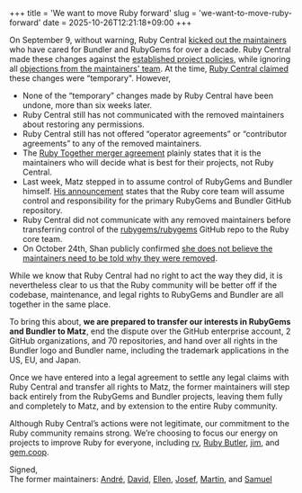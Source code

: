 +++
title = 'We want to move Ruby forward'
slug = 'we-want-to-move-ruby-forward'
date = 2025-10-26T12:21:18+09:00
+++

On September 9, without warning, Ruby Central [kicked out the maintainers](https://pup-e.com/blog/goodbye-rubygems/) who have cared for Bundler and RubyGems for over a decade. Ruby Central made these changes against the [established project policies](https://github.com/ruby/rubygems/blob/master/doc/rubygems/POLICIES.md#committer-access), while ignoring all [objections from the maintainers' team](https://gist.github.com/simi/349d881d16d3d86947945615a47c60ca). At the time, [Ruby Central claimed](https://rubycentral.org/news/strengthening-the-stewardship-of-rubygems-and-bundler/) these changes were “temporary". However,

- None of the “temporary” changes made by Ruby Central have been undone, more than six weeks later.
- Ruby Central still has not communicated with the removed maintainers about restoring any permissions.
- Ruby Central still has not offered “operator agreements” or “contributor agreements” to any of the removed maintainers.
- The [Ruby Together merger agreement](https://andre.arko.net/2025/09/25/bundler-belongs-to-the-ruby-community/merger-agreement.pdf) plainly states that it is the maintainers who will decide what is best for their projects, not Ruby Central.
- Last week, Matz stepped in to assume control of RubyGems and Bundler himself. [His announcement](https://www.ruby-lang.org/en/news/2025/10/17/rubygems-repository-transition/) states that the Ruby core team will assume control and responsibility for the primary RubyGems and Bundler GitHub repository.
- Ruby Central did not communicate with any removed maintainers before transferring control of the [rubygems/rubygems](https://github.com/rubygems/rubygems/) GitHub repo to the Ruby core team.
- On October 24th, Shan publicly confirmed [she does not believe the maintainers need to be told why they were removed](https://youtu.be/nKpo68g9dEk?list=PLdqi4WM39BUiorBaKf4KfhejVDm0Uu0ew&t=823).

While we know that Ruby Central had no right to act the way they did, it is nevertheless clear to us that the Ruby community will be better off if the codebase, maintenance, and legal rights to RubyGems and Bundler are all together in the same place.

To bring this about, **we are prepared to transfer our interests in RubyGems and Bundler to Matz**, end the dispute over the GitHub enterprise account, 2 GitHub organizations, and 70 repositories, and hand over all rights in the Bundler logo and Bundler name, including the trademark applications in the US, EU, and Japan.

Once we have entered into a legal agreement to settle any legal claims with Ruby Central and transfer all rights to Matz, the former maintainers will step back entirely from the RubyGems and Bundler projects, leaving them fully and completely to Matz, and by extension to the entire Ruby community.

Although Ruby Central’s actions were not legitimate, our commitment to the Ruby community remains strong. We’re choosing to focus our energy on projects to improve Ruby for everyone, including [rv](https://rv.dev/), [Ruby Butler](https://github.com/RubyElders/ruby-butler), [jim](https://github.com/duckinator/jim), and [gem.coop](https://gem.coop/).

Signed,  
The former maintainers: [André](https://github.com/indirect), [David](https://github.com/deivid-rodriguez), [Ellen](https://github.com/duckinator), [Josef](https://github.com/simi), [Martin](https://github.com/martinemde), and [Samuel](https://github.com/segiddins)
